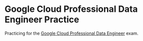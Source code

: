 # Google Cloud Professional Data Engineer Practice

Practicing for the [Google Cloud Professional Data Engineer](https://cloud.google.com/learn/certification/data-engineer) exam.